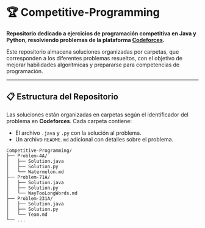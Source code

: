 # 🏆 Competitive-Programming  

**Repositorio dedicado a ejercicios de programación competitiva en Java y Python, resolviendo problemas de la plataforma [Codeforces](https://codeforces.com/).**  

Este repositorio almacena soluciones organizadas por carpetas, que corresponden a los diferentes problemas resueltos, con el objetivo de mejorar habilidades algorítmicas y prepararse para competencias de programación.

---

## 📋 Estructura del Repositorio  
Las soluciones están organizadas en carpetas según el identificador del problema en **Codeforces**. Cada carpeta contiene:  
- El archivo `.java` y `.py` con la solución al problema.  
- Un archivo `README.md` adicional con detalles sobre el problema.  

```plaintext
Competitive-Programming/
├── Problem-4A/
│   ├── Solution.java
│   ├── Solution.py
│   └── Watermelon.md
├── Problem-71A/
│   ├── Solution.java
│   ├── Solution.py
│   └── WayTooLongWords.md
├── Problem-231A/
│   ├── Solution.java
│   ├── Solution.py
│   └── Team.md
└── ...
